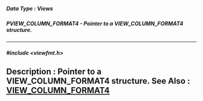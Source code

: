##### Data Type : Views
##### PVIEW_COLUMN_FORMAT4 - Pointer to a VIEW_COLUMN_FORMAT4 structure.
---
##### #include <viewfmt.h>
**Description :**
Pointer to a VIEW_COLUMN_FORMAT4 structure.
**See Also :**
[VIEW_COLUMN_FORMAT4](D:/md_files/VIEW_COLUMN_FORMAT4.md)
---
